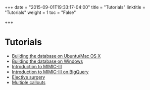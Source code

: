 +++
date = "2015-09-01T19:33:17-04:00"
title = "Tutorials"
linktitle = "Tutorials"
weight = 1
toc = "False"

+++

# Tutorials

* [Building the database on Ubuntu/Mac OS X](/tutorials/install-mimic-locally-ubuntu/)
* [Building the database on Windows](/tutorials/install-mimic-locally-windows/)
* [Introduction to MIMIC-III](/tutorials/intro-to-mimic-iii/)
* [Introduction to MIMIC-III on BigQuery](/tutorials/intro-to-mimic-iii-bq/)
* [Elective surgery](/tutorials/elective-surgery/)
* [Multiple callouts](/tutorials/multiple-callout/)
